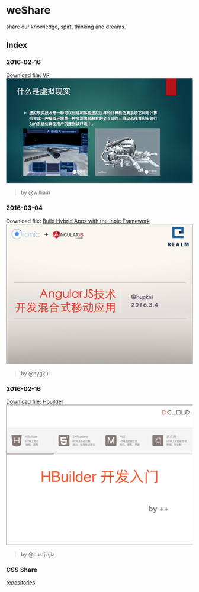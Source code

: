 # weShare
share our knowledge, spirt, thinking and dreams.

## Index

### 2016-02-16
Download file: [VR](./2016-03-11-VR/virtualReality.pdf)
![VR](./2016-03-11-VR/vr.png)
> by @william
> 

### 2016-03-04
Download file: [Build Hybrid Apps with the Inoic Framework](./2016-03-04-Ionic_Hybrid_AngularJS/Ionic.pdf)
![ionic](./2016-03-04-Ionic_Hybrid_AngularJS/ionic.png)
> by @hygkui
> 


### 2016-02-16
Download file: [Hbuilder](./2016-02-16-Hbuilder/Hbuilder.2.pdf)
![hbuilder](./2016-02-16-Hbuilder/hbuilder.png)
> by @custjiajia
>


### CSS Share
[repositories](https://github.com/erealmsoft/cssClass)

